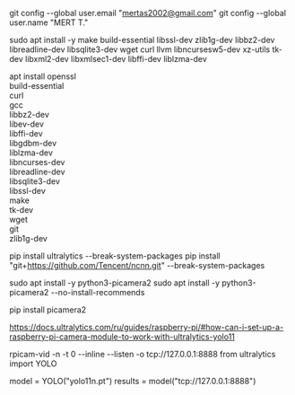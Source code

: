   git config --global user.email "mertas2002@gmail.com"
  git config --global user.name "MERT T."



sudo apt install -y make build-essential libssl-dev zlib1g-dev libbz2-dev libreadline-dev libsqlite3-dev wget curl llvm libncursesw5-dev xz-utils tk-dev libxml2-dev libxmlsec1-dev libffi-dev liblzma-dev


apt install openssl \
    build-essential \
    curl \
    gcc \
    libbz2-dev \
    libev-dev \
    libffi-dev \
    libgdbm-dev \
    liblzma-dev \
    libncurses-dev \
    libreadline-dev \
    libsqlite3-dev \
    libssl-dev \
    make \
    tk-dev \
    wget \
    git \
    zlib1g-dev
	
pip install ultralytics --break-system-packages
pip install "git+https://github.com/Tencent/ncnn.git"  --break-system-packages

sudo apt install -y python3-picamera2
sudo apt install -y python3-picamera2 --no-install-recommends

pip install picamera2

https://docs.ultralytics.com/ru/guides/raspberry-pi/#how-can-i-set-up-a-raspberry-pi-camera-module-to-work-with-ultralytics-yolo11

rpicam-vid -n -t 0 --inline --listen -o tcp://127.0.0.1:8888
from ultralytics import YOLO

model = YOLO("yolo11n.pt")
results = model("tcp://127.0.0.1:8888")